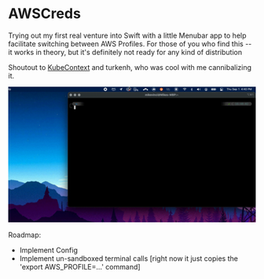 # AWSCreds

Trying out my first real venture into Swift with a little Menubar app to help facilitate switching between AWS Profiles. For those of you who find this -- it works in theory, but it's definitely not ready for any kind of distribution 

Shoutout to [KubeContext](https://github.com/turkenh/KubeContext) and turkenh, who was cool with me cannibalizing it.

[![AWSCreds demo](res/AWSCreds.gif)](https://www.youtube.com/c/MadeByMiro)


Roadmap:
* Implement Config
* Implement un-sandboxed terminal calls [right now it just copies the 'export AWS\_PROFILE=...' command]
